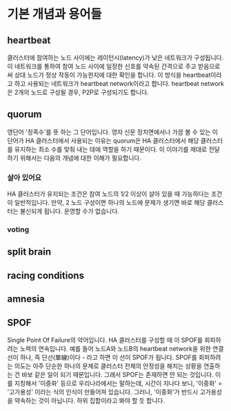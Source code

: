 # 기본 개념과 용어들

## heartbeat

클러스터에 참여하는 노드 사이에는 레이턴시(latency)가 낮은 네트워크가 구성됩니다.
이 네트워크를 통하여 참여 노드 사이에 일정한 신호를 약속된 간격으로 주고 받음으로써
상대 노드가 정상 작동이 가능한지에 대한 확인을 합니다. 이 방식을 heartbeat이라고 하고
사용되는 네트워크가 heartbeat network이라고 합니다.
heartbeat network은 2개의 노드로 구성될 경우, P2P로 구성되기도 합니다.

## quorum

영단어 '정족수'를 뜻 하는 그 단어입니다.
영자 신문 정치면에서나 가끔 볼 수 있는 이 단어가
HA 클러스터에서 사용되는 이유는
quorum은 HA 클러스터에서 해당 클러스터를 유지하는
최소 수를 맞춰 내는 데에 역할을 하기 때문이다.
이 이야기를 제대로 전달하기 위해서는 다음의 개념에 대한 이해가 필요합니다.

### 살아 있어요

HA 클러스터가 유지되는 조건은 참여 노드의 1/2 이상이 살아 있을 때 가능하다는 조건이 일반적입니다.
만약, 2 노드 구성이면 하나의 노드에 문제가 생기면 바로 해당 클러스터는 불신되게 됩니다. 운영할 수가 없습니다.

### voting

## split brain

## racing conditions

## amnesia

## SPOF

Single Point Of Failure의 약어입니다. HA 클러스터를 구성할 때 이 SPOF를 회피하려는 노력의 연속입니다.
예를 들어 노드A와 노드B의 heartbeat network을 위한 연결선이 하나, 즉 단선(單線)이다 - 라고 하면 이 선이
SPOF가 됩니다. SPOF를 회피하려는 의도는 아주 단순한 하나의 문제로 클러스터 전체의 안정성을 해치는
상황을 연출하는 건 바보 같은 일이 되기 때문입니다. 그래서 SPOF는 존재하면 안 되는 것입니다.
이를 지칭해서 '이중화' 등으로 우리나라에서는 말하는데, 시간이 지나다 보니, '이중화' = '고가용성'
이라는 식의 인식이 만들어져 있습니다. 그러나, '이중화'가 반드시 고가용성을 약속하는 것이 아닙니다.
하위 집합이라고 봐야 할 듯 합니다.
